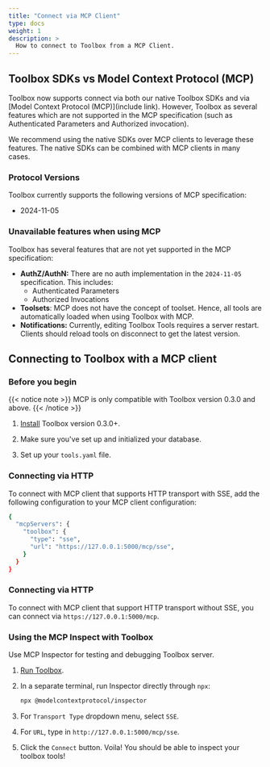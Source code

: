 ```yaml
---
title: "Connect via MCP Client"
type: docs
weight: 1
description: >
  How to connect to Toolbox from a MCP Client.
---
```


## Toolbox SDKs vs Model Context Protocol (MCP)
Toolbox now supports connect via both our native Toolbox SDKs and via [Model Context Protocol (MCP)](include link). However, Toolbox as several features which are not supported in the MCP specification (such as Authenticated Parameters and Authorized invocation). 

We recommend using the native SDKs over MCP clients to leverage these features. The native SDKs can be combined with MCP clients in many cases. 

### Protocol Versions
Toolbox currently supports the following versions of MCP specification:
* 2024-11-05

### Unavailable features when using MCP
Toolbox has several features that are not yet supported in the MCP specification:
* **AuthZ/AuthN:** There are no auth implementation in the `2024-11-05` specification. This includes:
  * Authenticated Parameters
  * Authorized Invocations 
* **Toolsets**: MCP does not have the concept of toolset. Hence, all tools are automatically loaded when using Toolbox with MCP.
* **Notifications:** Currently, editing Toolbox Tools requires a server restart. Clients should reload tools on disconnect to get the latest version. 


## Connecting to Toolbox with a MCP client
### Before you begin

{{< notice note >}} 
MCP is only compatible with Toolbox version 0.3.0 and above.
{{< /notice >}}

1. [Install](../getting-started/introduction/_index.md#installing-the-server) Toolbox version 0.3.0+.

1. Make sure you've set up and initialized your database.

1. Set up your `tools.yaml` file.

### Connecting via HTTP

To connect with MCP client that supports HTTP transport with SSE, add the following configuration to your MCP client configuration:
```bash
{
  "mcpServers": {
    "toolbox": {
      "type": "sse",
      "url": "https://127.0.0.1:5000/mcp/sse",
    }
  }
}

```

### Connecting via HTTP

To connect with MCP client that support HTTP transport without SSE, you can
connect via `https://127.0.0.1:5000/mcp`.


### Using the MCP Inspect with Toolbox

Use MCP Inspector for testing and debugging Toolbox server.

1. [Run Toolbox](../getting-started/introduction/_index.md#running-the-server).

1. In a separate terminal, run Inspector directly through `npx`:

    ```bash
    npx @modelcontextprotocol/inspector
    ```

1. For `Transport Type` dropdown menu, select `SSE`.

1. For `URL`, type in `http://127.0.0.1:5000/mcp/sse`.

1. Click the `Connect` button. Voila! You should be able to inspect your toolbox
   tools!